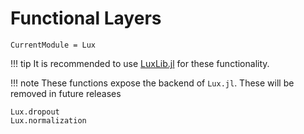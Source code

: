 # Functional Layers

```@meta
CurrentModule = Lux
```

!!! tip
    It is recommended to use [LuxLib.jl](https://luxdl.github.io/LuxLib.jl/dev) for these
    functionality.

!!! note
    These functions expose the backend of `Lux.jl`. These will be removed in future
    releases

```@docs
Lux.dropout
Lux.normalization
```
